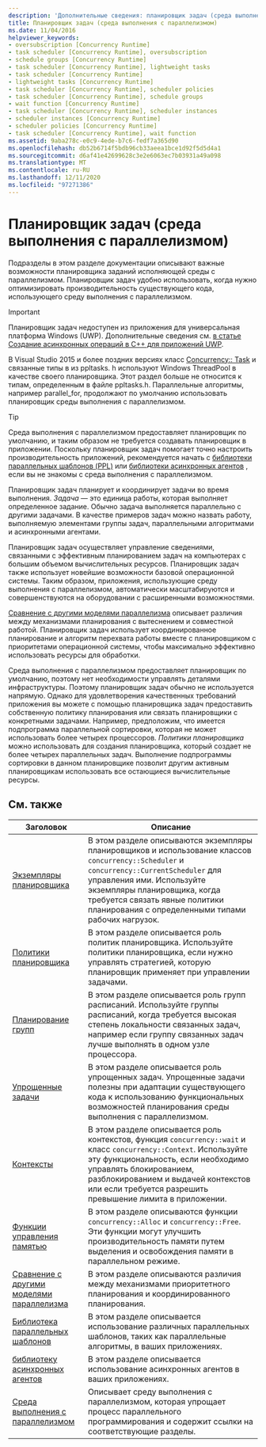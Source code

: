 ```yaml
---
description: 'Дополнительные сведения: планировщик задач (среда выполнения с параллелизмом)'
title: Планировщик задач (среда выполнения с параллелизмом)
ms.date: 11/04/2016
helpviewer_keywords:
- oversubscription [Concurrency Runtime]
- task scheduler [Concurrency Runtime], oversubscription
- schedule groups [Concurrency Runtime]
- task scheduler [Concurrency Runtime], lightweight tasks
- task scheduler [Concurrency Runtime]
- lightweight tasks [Concurrency Runtime]
- task scheduler [Concurrency Runtime], scheduler policies
- task scheduler [Concurrency Runtime], schedule groups
- wait function [Concurrency Runtime]
- task scheduler [Concurrency Runtime], scheduler instances
- scheduler instances [Concurrency Runtime]
- scheduler policies [Concurrency Runtime]
- task scheduler [Concurrency Runtime], wait function
ms.assetid: 9aba278c-e0c9-4ede-b7c6-fedf7a365d90
ms.openlocfilehash: db52b6714f5bdb96cb33aeea1bce1d92f5d5d4a1
ms.sourcegitcommit: d6af41e42699628c3e2e6063ec7b03931a49a098
ms.translationtype: MT
ms.contentlocale: ru-RU
ms.lasthandoff: 12/11/2020
ms.locfileid: "97271386"
---
```

# <a name="task-scheduler-concurrency-runtime"></a>Планировщик задач (среда выполнения с параллелизмом)

Подразделы в этом разделе документации описывают важные возможности планировщика заданий исполняющей среды с параллелизмом. Планировщик задач удобно использовать, когда нужно оптимизировать производительность существующего кода, использующего среду выполнения с параллелизмом.

> [!IMPORTANT]
> Планировщик задач недоступен из приложения для универсальная платформа Windows (UWP). Дополнительные сведения см. [в статье Создание асинхронных операций в C++ для приложений UWP](../../parallel/concrt/creating-asynchronous-operations-in-cpp-for-windows-store-apps.md).
>
> В Visual Studio 2015 и более поздних версиях класс [Concurrency:: Task](../../parallel/concrt/reference/task-class.md) и связанные типы в из ppltasks. h используют Windows ThreadPool в качестве своего планировщика. Этот раздел больше не относится к типам, определенным в файле ppltasks.h. Параллельные алгоритмы, например parallel_for, продолжают по умолчанию использовать планировщик среды выполнения с параллелизмом.

> [!TIP]
> Среда выполнения с параллелизмом предоставляет планировщик по умолчанию, и таким образом не требуется создавать планировщик в приложении. Поскольку планировщик задач помогает точно настроить производительность приложений, рекомендуется начать с [библиотеки параллельных шаблонов (PPL)](../../parallel/concrt/parallel-patterns-library-ppl.md) или [библиотеки асинхронных агентов](../../parallel/concrt/asynchronous-agents-library.md) , если вы не знакомы с среда выполнения с параллелизмом.

Планировщик задач планирует и координирует задачи во время выполнения. *Задача* — это единица работы, которая выполняет определенное задание. Обычно задача выполняется параллельно с другими задачами. В качестве примеров задач можно назвать работу, выполняемую элементами группы задач, параллельными алгоритмами и асинхронными агентами.

Планировщик задач осуществляет управление сведениями, связанными с эффективным планированием задач на компьютерах с большим объемом вычислительных ресурсов. Планировщик задач также использует новейшие возможности базовой операционной системы. Таким образом, приложения, использующие среду выполнения с параллелизмом, автоматически масштабируются и совершенствуются на оборудовании с расширенными возможностями.

[Сравнение с другими моделями параллелизма](../../parallel/concrt/comparing-the-concurrency-runtime-to-other-concurrency-models.md) описывает различия между механизмами планирования с вытеснением и совместной работой. Планировщик задач использует координированное планирование и алгоритм перехвата работы вместе с планировщиком с приоритетами операционной системы, чтобы максимально эффективно использовать ресурсы для обработки.

Среда выполнения с параллелизмом предоставляет планировщик по умолчанию, поэтому нет необходимости управлять деталями инфраструктуры. Поэтому планировщик задач обычно не используется напрямую. Однако для удовлетворения качественных требований приложения вы можете с помощью планировщика задач предоставить собственную политику планирования или связать планировщики с конкретными задачами. Например, предположим, что имеется подпрограмма параллельной сортировки, которая не может использовать более четырех процессоров. *Политики планировщика* можно использовать для создания планировщика, который создает не более четырех параллельных задач. Выполнение подпрограммы сортировки в данном планировщике позволит другим активным планировщикам использовать все остающиеся вычислительные ресурсы.

## <a name="related-topics"></a>См. также

|Заголовок|Описание|
|-----------|-----------------|
|[Экземпляры планировщика](../../parallel/concrt/scheduler-instances.md)|В этом разделе описываются экземпляры планировщиков и использование классов `concurrency::Scheduler` и `concurrency::CurrentScheduler` для управления ими. Используйте экземпляры планировщика, когда требуется связать явные политики планирования с определенными типами рабочих нагрузок.|
|[Политики планировщика](../../parallel/concrt/scheduler-policies.md)|В этом разделе описывается роль политик планировщика. Используйте политики планировщика, если нужно управлять стратегией, которую планировщик применяет при управлении задачами.|
|[Планирование групп](../../parallel/concrt/schedule-groups.md)|В этом разделе описывается роль групп расписаний. Используйте группы расписаний, когда требуется высокая степень локальности связанных задач, например если группу связанных задач лучше выполнять в одном узле процессора.|
|[Упрощенные задачи](../../parallel/concrt/lightweight-tasks.md)|В этом разделе описывается роль упрощенных задач. Упрощенные задачи полезны при адаптации существующего кода к использованию функциональных возможностей планирования среды выполнения с параллелизмом.|
|[Контексты](../../parallel/concrt/contexts.md)|В этом разделе описывается роль контекстов, функция `concurrency::wait` и класс `concurrency::Context`. Используйте эту функциональность, если необходимо управлять блокированием, разблокированием и выдачей контекстов или если требуется разрешить превышение лимита в приложении.|
|[Функции управления памятью](../../parallel/concrt/memory-management-functions.md)|В этом разделе описываются функции `concurrency::Alloc` и `concurrency::Free`. Эти функции могут улучшить производительность памяти путем выделения и освобождения памяти в параллельном режиме.|
|[Сравнение с другими моделями параллелизма](../../parallel/concrt/comparing-the-concurrency-runtime-to-other-concurrency-models.md)|В этом разделе описываются различия между механизмами приоритетного планирования и координированного планирования.|
|[Библиотека параллельных шаблонов](../../parallel/concrt/parallel-patterns-library-ppl.md)|В этом разделе описывается использование различных параллельных шаблонов, таких как параллельные алгоритмы, в ваших приложениях.|
|[библиотеку асинхронных агентов](../../parallel/concrt/asynchronous-agents-library.md)|В этом разделе описывается использование асинхронных агентов в ваших приложениях.|
|[Среда выполнения с параллелизмом](../../parallel/concrt/concurrency-runtime.md)|Описывает среду выполнения с параллелизмом, которая упрощает процесс параллельного программирования и содержит ссылки на соответствующие разделы.|

